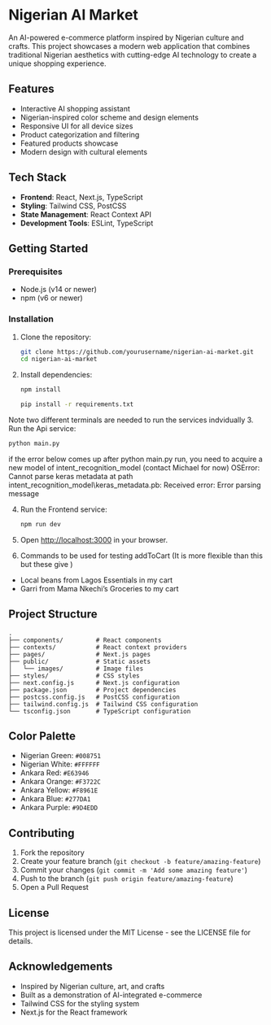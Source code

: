 # Nigerian AI Market

An AI-powered e-commerce platform inspired by Nigerian culture and crafts. This project showcases a modern web application that combines traditional Nigerian aesthetics with cutting-edge AI technology to create a unique shopping experience.

## Features

- Interactive AI shopping assistant
- Nigerian-inspired color scheme and design elements
- Responsive UI for all device sizes
- Product categorization and filtering
- Featured products showcase
- Modern design with cultural elements

## Tech Stack

- **Frontend**: React, Next.js, TypeScript
- **Styling**: Tailwind CSS, PostCSS
- **State Management**: React Context API
- **Development Tools**: ESLint, TypeScript

## Getting Started

### Prerequisites

- Node.js (v14 or newer)
- npm (v6 or newer)

### Installation

1. Clone the repository:
   ```bash
   git clone https://github.com/yourusername/nigerian-ai-market.git
   cd nigerian-ai-market
   ```

2. Install dependencies:
   ```bash
   npm install

   pip install -r requirements.txt
   ```

Note two different terminals are needed to run the services indvidually
3. Run the Api service:
   ```bash
   python main.py
   ```

   if the error below comes up after python main.py run, you need to acquire a new model of intent_recognition_model (contact Michael for now)
   OSError: Cannot parse keras metadata at path intent_recognition_model\keras_metadata.pb: Received error: Error parsing message 

4. Run the Frontend service:
   ```bash
   npm run dev
   ```

4. Open [http://localhost:3000](http://localhost:3000) in your browser.

5. Commands to be used for testing addToCart (It is more flexible than this but these give )
- Local beans from Lagos Essentials in my cart
- Garri from Mama Nkechi’s Groceries to my cart

## Project Structure

```
.
├── components/         # React components
├── contexts/           # React context providers
├── pages/              # Next.js pages
├── public/             # Static assets
│   └── images/         # Image files
├── styles/             # CSS styles
├── next.config.js      # Next.js configuration
├── package.json        # Project dependencies
├── postcss.config.js   # PostCSS configuration
├── tailwind.config.js  # Tailwind CSS configuration
└── tsconfig.json       # TypeScript configuration
```

## Color Palette

- Nigerian Green: `#008751`
- Nigerian White: `#FFFFFF`
- Ankara Red: `#E63946`
- Ankara Orange: `#F3722C`
- Ankara Yellow: `#F8961E`
- Ankara Blue: `#277DA1`
- Ankara Purple: `#9D4EDD`

## Contributing

1. Fork the repository
2. Create your feature branch (`git checkout -b feature/amazing-feature`)
3. Commit your changes (`git commit -m 'Add some amazing feature'`)
4. Push to the branch (`git push origin feature/amazing-feature`)
5. Open a Pull Request

## License

This project is licensed under the MIT License - see the LICENSE file for details.

## Acknowledgements

- Inspired by Nigerian culture, art, and crafts
- Built as a demonstration of AI-integrated e-commerce
- Tailwind CSS for the styling system
- Next.js for the React framework 